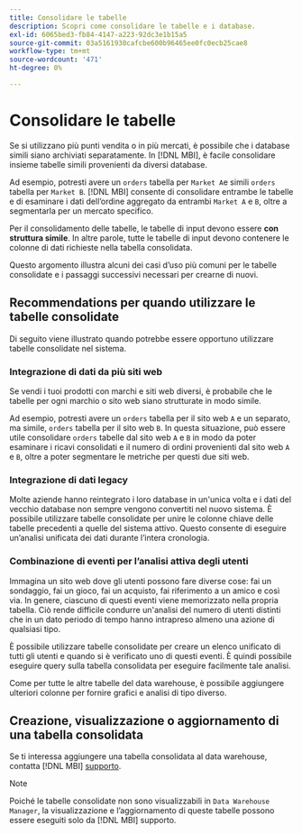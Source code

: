 ```yaml
---
title: Consolidare le tabelle
description: Scopri come consolidare le tabelle e i database.
exl-id: 6065bed3-fb84-4147-a223-92dc3e1b15a5
source-git-commit: 03a5161930cafcbe600b96465ee0fc0ecb25cae8
workflow-type: tm+mt
source-wordcount: '471'
ht-degree: 0%

---
```


# Consolidare le tabelle

Se si utilizzano più punti vendita o in più mercati, è possibile che i database simili siano archiviati separatamente. In [!DNL MBI], è facile consolidare insieme tabelle simili provenienti da diversi database.

Ad esempio, potresti avere un `orders` tabella per `Market A`e simili `orders` tabella per `Market B`. [!DNL MBI] consente di consolidare entrambe le tabelle e di esaminare i dati dell’ordine aggregato da entrambi `Market A` e `B`, oltre a segmentarla per un mercato specifico.

Per il consolidamento delle tabelle, le tabelle di input devono essere **con struttura simile**. In altre parole, tutte le tabelle di input devono contenere le colonne di dati richieste nella tabella consolidata.

Questo argomento illustra alcuni dei casi d’uso più comuni per le tabelle consolidate e i passaggi successivi necessari per crearne di nuovi.

## Recommendations per quando utilizzare le tabelle consolidate

Di seguito viene illustrato quando potrebbe essere opportuno utilizzare tabelle consolidate nel sistema.

### Integrazione di dati da più siti web

Se vendi i tuoi prodotti con marchi e siti web diversi, è probabile che le tabelle per ogni marchio o sito web siano strutturate in modo simile.

Ad esempio, potresti avere un `orders` tabella per il sito web `A` e un separato, ma simile, `orders` tabella per il sito web `B`. In questa situazione, può essere utile consolidare `orders` tabelle dal sito web `A` e `B` in modo da poter esaminare i ricavi consolidati e il numero di ordini provenienti dal sito web `A` e `B`, oltre a poter segmentare le metriche per questi due siti web.

### Integrazione di dati legacy

Molte aziende hanno reintegrato i loro database in un&#39;unica volta e i dati del vecchio database non sempre vengono convertiti nel nuovo sistema. È possibile utilizzare tabelle consolidate per unire le colonne chiave delle tabelle precedenti a quelle del sistema attivo. Questo consente di eseguire un’analisi unificata dei dati durante l’intera cronologia.

### Combinazione di eventi per l’analisi attiva degli utenti

Immagina un sito web dove gli utenti possono fare diverse cose: fai un sondaggio, fai un gioco, fai un acquisto, fai riferimento a un amico e così via. In genere, ciascuno di questi eventi viene memorizzato nella propria tabella. Ciò rende difficile condurre un&#39;analisi del numero di utenti distinti che in un dato periodo di tempo hanno intrapreso almeno una azione di qualsiasi tipo.

È possibile utilizzare tabelle consolidate per creare un elenco unificato di tutti gli utenti e quando si è verificato uno di questi eventi. È quindi possibile eseguire query sulla tabella consolidata per eseguire facilmente tale analisi.

Come per tutte le altre tabelle del data warehouse, è possibile aggiungere ulteriori colonne per fornire grafici e analisi di tipo diverso.

## Creazione, visualizzazione o aggiornamento di una tabella consolidata

Se ti interessa aggiungere una tabella consolidata al data warehouse, contatta [!DNL MBI] [supporto](../guide-overview.md).

>[!NOTE]
>
>Poiché le tabelle consolidate non sono visualizzabili in `Data Warehouse Manager`, la visualizzazione e l’aggiornamento di queste tabelle possono essere eseguiti solo da [!DNL MBI] supporto.
